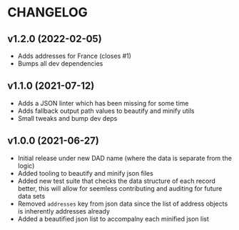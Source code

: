 # CHANGELOG

## v1.2.0 (2022-02-05)

- Adds addresses for France (closes #1)
- Bumps all dev dependencies

## v1.1.0 (2021-07-12)

- Adds a JSON linter which has been missing for some time
- Adds fallback output path values to beautify and minify utils
- Small tweaks and bump dev deps

## v1.0.0 (2021-06-27)

- Initial release under new DAD name (where the data is separate from the logic)
- Added tooling to beautify and minify json files
- Added new test suite that checks the data structure of each record better, this will allow for seemless contributing and auditing for future data sets
- Removed `addresses` key from json data since the list of address objects is inherently addresses already
- Added a beautified json list to accompalny each minified json list
